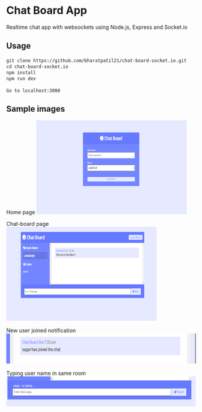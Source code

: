 # Chat Board App
Realtime chat app with websockets using Node.js, Express and Socket.io


## Usage
```
git clone https://github.com/bharatpatil21/chat-board-socket.io.git
cd chat-board-socket.io
npm install
npm run dev

Go to localhost:3000
```


## Sample images
Home page
<img src="assets/images/home-page.PNG" height="250" width="400">

Chat-board page
<img src="assets/images/chat-board.PNG" height="250" width="400">

New user joined notification
<img src="assets/images/new-user-joined.PNG" height="80" width="600">

Typing user name in same room
<img src="assets/images/user typing notification.PNG" height="80" width="600">
